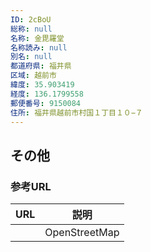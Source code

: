 ```yaml
---
ID: 2cBoU
総称: null
名称: 金毘羅堂
名称読み: null
別名: null
都道府県: 福井県
区域: 越前市
緯度: 35.903419
経度: 136.1799558
郵便番号: 9150084
住所: 福井県越前市村国１丁目１０−７
---
```


## その他

### 参考URL

| URL | 説明          |
| --- | ------------- |
|     | OpenStreetMap |
